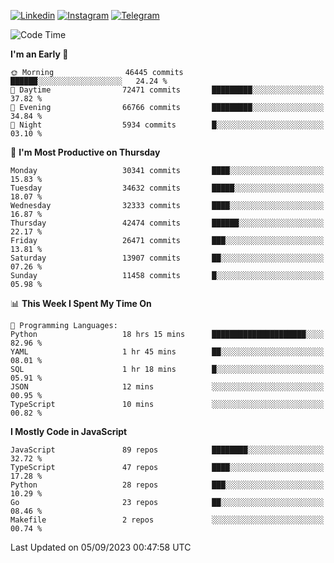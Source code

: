 [![Linkedin](https://img.shields.io/badge/-Archie-blue?style=flat-square&labelColor=gray&logo=Linkedin&logoColor=white&link=https://www.linkedin.com/in/archisdi)](https://www.linkedin.com/in/archisdi)
[![Instagram](https://img.shields.io/badge/-@archisdi-orange?style=flat-square&labelColor=gray&logo=Instagram&logoColor=white&link=https://www.instagram.com/archisdi)](https://www.instagram.com/archisdi)
[![Telegram](https://img.shields.io/badge/-aai-informational?style=flat-square&labelColor=gray&logo=telegram&logoColor=white&link=https://t.me/archisdi)](https://t.me/archisdi)

<!--START_SECTION:waka-->
![Code Time](http://img.shields.io/badge/Code%20Time-2%2C386%20hrs%2024%20mins-blue)

**I'm an Early 🐤** 

```text
🌞 Morning                46445 commits       ██████░░░░░░░░░░░░░░░░░░░   24.24 % 
🌆 Daytime                72471 commits       █████████░░░░░░░░░░░░░░░░   37.82 % 
🌃 Evening                66766 commits       █████████░░░░░░░░░░░░░░░░   34.84 % 
🌙 Night                  5934 commits        █░░░░░░░░░░░░░░░░░░░░░░░░   03.10 % 
```
📅 **I'm Most Productive on Thursday** 

```text
Monday                   30341 commits       ████░░░░░░░░░░░░░░░░░░░░░   15.83 % 
Tuesday                  34632 commits       █████░░░░░░░░░░░░░░░░░░░░   18.07 % 
Wednesday                32333 commits       ████░░░░░░░░░░░░░░░░░░░░░   16.87 % 
Thursday                 42474 commits       ██████░░░░░░░░░░░░░░░░░░░   22.17 % 
Friday                   26471 commits       ███░░░░░░░░░░░░░░░░░░░░░░   13.81 % 
Saturday                 13907 commits       ██░░░░░░░░░░░░░░░░░░░░░░░   07.26 % 
Sunday                   11458 commits       █░░░░░░░░░░░░░░░░░░░░░░░░   05.98 % 
```


📊 **This Week I Spent My Time On** 

```text
💬 Programming Languages: 
Python                   18 hrs 15 mins      █████████████████████░░░░   82.96 % 
YAML                     1 hr 45 mins        ██░░░░░░░░░░░░░░░░░░░░░░░   08.01 % 
SQL                      1 hr 18 mins        █░░░░░░░░░░░░░░░░░░░░░░░░   05.91 % 
JSON                     12 mins             ░░░░░░░░░░░░░░░░░░░░░░░░░   00.95 % 
TypeScript               10 mins             ░░░░░░░░░░░░░░░░░░░░░░░░░   00.82 % 
```

**I Mostly Code in JavaScript** 

```text
JavaScript               89 repos            ████████░░░░░░░░░░░░░░░░░   32.72 % 
TypeScript               47 repos            ████░░░░░░░░░░░░░░░░░░░░░   17.28 % 
Python                   28 repos            ███░░░░░░░░░░░░░░░░░░░░░░   10.29 % 
Go                       23 repos            ██░░░░░░░░░░░░░░░░░░░░░░░   08.46 % 
Makefile                 2 repos             ░░░░░░░░░░░░░░░░░░░░░░░░░   00.74 % 
```




 Last Updated on 05/09/2023 00:47:58 UTC
<!--END_SECTION:waka-->